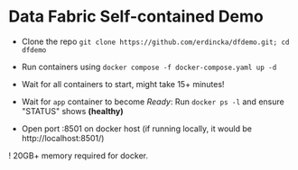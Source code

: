 # Data Fabric Self-contained Demo

- Clone the repo `git clone https://github.com/erdincka/dfdemo.git; cd dfdemo`

- Run containers using `docker compose -f docker-compose.yaml up -d`

- Wait for all containers to start, might take 15+ minutes!

- Wait for `app` container to become *Ready*: Run `docker ps -l` and ensure "STATUS" shows **(healthy)**

- Open port :8501 on docker host (if running locally, it would be http://localhost:8501/)

! 20GB+ memory required for docker.
